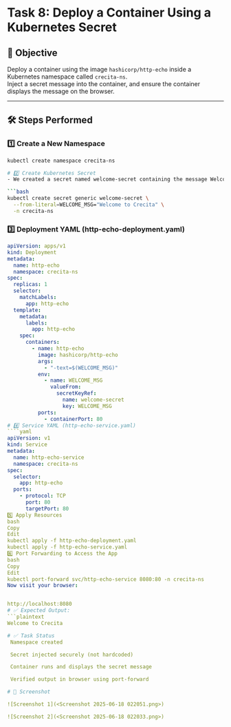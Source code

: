 # Task 8: Deploy a Container Using a Kubernetes Secret

## 🎯 Objective

Deploy a container using the image `hashicorp/http-echo` inside a Kubernetes namespace called `crecita-ns`.  
Inject a secret message into the container, and ensure the container displays the message on the browser.

---

## 🛠️ Steps Performed

### 1️⃣ Create a New Namespace

```bash
kubectl create namespace crecita-ns

# 2️⃣ Create Kubernetes Secret
- We created a secret named welcome-secret containing the message Welcome to Crecita.

```bash
kubectl create secret generic welcome-secret \
  --from-literal=WELCOME_MSG="Welcome to Crecita" \
  -n crecita-ns
```

### 3️⃣ Deployment YAML (http-echo-deployment.yaml)

```yaml
apiVersion: apps/v1
kind: Deployment
metadata:
  name: http-echo
  namespace: crecita-ns
spec:
  replicas: 1
  selector:
    matchLabels:
      app: http-echo
  template:
    metadata:
      labels:
        app: http-echo
    spec:
      containers:
        - name: http-echo
          image: hashicorp/http-echo
          args:
            - "-text=$(WELCOME_MSG)"
          env:
            - name: WELCOME_MSG
              valueFrom:
                secretKeyRef:
                  name: welcome-secret
                  key: WELCOME_MSG
          ports:
            - containerPort: 80
# 4️⃣ Service YAML (http-echo-service.yaml)
````yaml
apiVersion: v1
kind: Service
metadata:
  name: http-echo-service
  namespace: crecita-ns
spec:
  selector:
    app: http-echo
  ports:
    - protocol: TCP
      port: 80
      targetPort: 80
5️⃣ Apply Resources
bash
Copy
Edit
kubectl apply -f http-echo-deployment.yaml
kubectl apply -f http-echo-service.yaml
6️⃣ Port Forwarding to Access the App
bash
Copy
Edit
kubectl port-forward svc/http-echo-service 8080:80 -n crecita-ns
Now visit your browser:


http://localhost:8080
# ✅ Expected Output:
```plaintext
Welcome to Crecita

# ✅ Task Status
 Namespace created

 Secret injected securely (not hardcoded)

 Container runs and displays the secret message

 Verified output in browser using port-forward

# 📸 Screenshot

![Screenshot 1](<Screenshot 2025-06-18 022051.png>)

![Screenshot 2](<Screenshot 2025-06-18 022033.png>)

